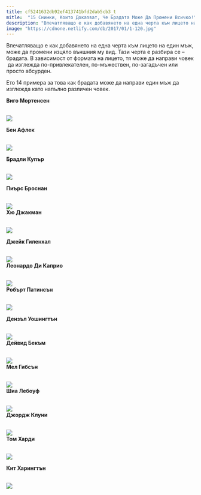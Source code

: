 ```yaml
---
title: cf5241632db92ef413741bfd2dab5cb3_t
mitle:  "15 Снимки, Които Доказват, Че Брадата Може Да Промени Всичко!"
description: "Впечатляващо е как добавянето на една черта към лицето на един мъж, може да промени изцяло външния му вид. Тази черта е разбира се - брадата. В зависимост от формата "
image: "https://cdnone.netlify.com/db/2017/01/1-120.jpg"
---
```


 <p>Впечатляващо е как добавянето на една черта към лицето на един мъж, може да промени изцяло външния му вид. Тази черта е разбира се – брадата. В зависимост от формата на лицето, тя може да направи човек  да изглежда по-привлекателен, по-мъжествен, по-загадъчен или просто абсурден.</p>      <p>Ето 14 примера за това как брадата може да направи един мъж да изглежда като напълно различен човек.</p> <p><strong>Виго Мортенсен</strong></p> <p> <br/><img src="https://cdnone.netlify.com/db/2017/01/1-120.jpg"/><br/></p>       <p><strong>Бен Афлек</strong></p> <p> <br/><img src="https://cdnone.netlify.com/db/2017/01/2-115.jpg"/><br/></p> <p><strong>Брадли Купър</strong></p> <p> <br/><img src="https://cdnone.netlify.com/db/2017/01/3-114.jpg"/><br/></p>      <p> <strong>Пиърс Броснан</strong></p> <p> <br/><img src="https://cdnone.netlify.com/db/2017/01/4-112.jpg"/><br/> <strong>Хю Джакман</strong></p> <p> <br/><img src="https://cdnone.netlify.com/db/2017/01/5-110.jpg"/><br/></p> <p> <strong>Джейк Гиленхал</strong></p> <p> <br/><img src="https://cdnone.netlify.com/db/2017/01/6-105.jpg"/><br/> <strong>Леонардо Ди Каприо</strong></p> <p> <br/><img src="https://cdnone.netlify.com/db/2017/01/7-104.jpg"/><br/> <strong>Робърт Патинсън</strong></p>      <p> <br/><img src="https://cdnone.netlify.com/db/2017/01/8-96.jpg"/><br/></p> <p> <strong>Дензъл Уошингтън</strong></p> <p> <br/><img src="https://cdnone.netlify.com/db/2017/01/10-89.jpg"/><br/> <strong>Дейвид Бекъм</strong></p> <p> <br/><img src="https://cdnone.netlify.com/db/2017/01/11-75.jpg"/><br/> <strong>Мел Гибсън</strong></p>      <p> <br/><img src="https://cdnone.netlify.com/db/2017/01/12-68.jpg"/><br/> <strong>Шиа Лебоуф</strong></p> <p> <br/><img src="https://cdnone.netlify.com/db/2017/01/13-65.jpg"/><br/> <strong>Джордж Клуни</strong></p> <p> <br/><img src="https://cdnone.netlify.com/db/2017/01/14-62.jpg"/><br/> <strong>Том Харди</strong></p> <p> <br/><img src="https://cdnone.netlify.com/db/2017/01/15-59.jpg"/><br/></p> <p> <strong>Кит Харингтън</strong></p> <p> <br/><img src="https://cdnone.netlify.com/db/2017/01/16-53.jpg"/><br/></p>       